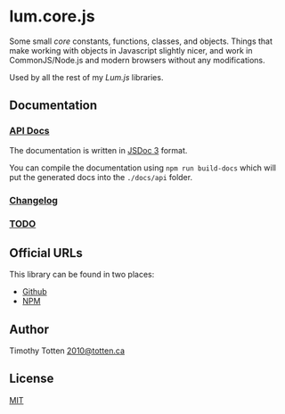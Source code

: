 # lum.core.js

Some small *core* constants, functions, classes, and objects.
Things that make working with objects in Javascript slightly nicer,
and work in CommonJS/Node.js and modern browsers without any modifications.

Used by all the rest of my *Lum.js* libraries.

## Documentation

### [API Docs](https://supernovus.github.io/docs/js/@lumjs/core/)

The documentation is written in [JSDoc 3](https://jsdoc.app/) format.

You can compile the documentation using `npm run build-docs`
which will put the generated docs into the `./docs/api` folder.

### [Changelog](./docs/changelogs/1.0-beta.md)
### [TODO](TODO.md)

## Official URLs

This library can be found in two places:

 * [Github](https://github.com/supernovus/lum.core.js)
 * [NPM](https://www.npmjs.com/package/@lumjs/core)

## Author

Timothy Totten <2010@totten.ca>

## License

[MIT](https://spdx.org/licenses/MIT.html)

